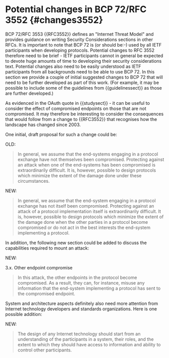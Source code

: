 
# Potential changes in BCP 72/RFC 3552 {#changes3552}

BCP 72/RFC 3553 {{RFC3552}} defines an "Internet Threat Model" and provides
guidance on writing Security Considerations sections in other RFCs.  It is
important to note that BCP 72 is (or should be:-) used by all IETF participants
when developing protocols.  Potential changes to RFC 3552
therefore need to be brief - IETF participants cannot in general be expected
to devote huge amounts of time to developing their security considerations
text.  Potential changes also need to be easily understood as IETF participants
from all backgrounds need to be able to use BCP 72. In this section
we provide a couple of initial suggested changes to BCP 72 that will
need to be further developed as part of this work. (For example, it
may be possible to include some of the guidelines from {{guidelinessect}}
as those are further developed.)

As evidenced in the OAuth quote in {{studysect}} - it can be useful to consider
the effect of compromised endpoints on those that are not compromised.  It may
therefore be interesting to consider the consequences that would follow from a
change to {{RFC3552}} that recognises how the landscape has changed since 2003. 

One initial, draft proposal for such a change could be:

OLD:

> In general, we assume that the end-systems engaging in a protocol
> exchange have not themselves been compromised.  Protecting against an
> attack when one of the end-systems has been compromised is
> extraordinarily difficult.  It is, however, possible to design
> protocols which minimize the extent of the damage done under these
> circumstances.

NEW:

> In general, we assume that the end-system engaging in a protocol
> exchange has not itself been compromised.  Protecting against an
> attack of a protocol implementation itself is extraordinarily
> difficult.  It is, however, possible to design protocols which
> minimize the extent of the damage done when the other parties in
> a protocol become compromised or do not act in the best interests
> the end-system implementing a protocol.

In addition, the following new section could be added to discuss the
capabilities required to mount an attack:

NEW:

3.x. Other endpoint compromise

> In this attack, the other endpoints in the protocol become
> compromised. As a result, they can, for instance, misuse any
> information that the end-system implementing a protocol has sent to the
> compromised endpoint.

System and architecture aspects definitely also need more attention from
Internet technology developers and standards organizations. Here is one
possible addition:

NEW:

> The design of any Internet technology should start from an understanding
> of the participants in a system, their roles, and the extent to which they
> should have access to information and ability to control other participants.

